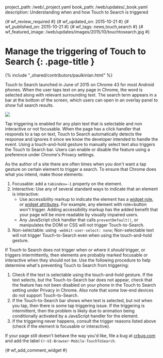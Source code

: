 project_path: /web/_project.yaml
book_path: /web/updates/_book.yaml
description: Understanding when and how Touch to Search is triggered

{# wf_review_required #}
{# wf_updated_on: 2015-10-21 #}
{# wf_published_on: 2015-10-21 #}
{# wf_tags: news,touch,search #}
{# wf_featured_image: /web/updates/images/2015/10/touchtosearch.jpg #}

# Manage the triggering of Touch to Search {: .page-title }

{% include "_shared/contributors/paulkinlan.html" %}



Touch to Search launched in June of 2015 on Chrome 43 for most Android phones. When
 the user taps text on any page in Chrome, the word is selected along with 
relevant surrounding text. The search term appears in a bar at the bottom of 
the screen, which users can open  in an overlay panel to show full search 
results.

<img src="/web/updates/images/2015/10/touchtosearch.gif" style="max-width: 100%" />

Tap triggering is enabled for any plain text that is selectable and non 
interactive or not focusable. When the page has a click handler that responds 
to a tap on text, Touch to Search automatically detects the response and ignores 
it since we know the developer intended to handle the event.  Using a 
touch-and-hold gesture to manually select text also triggers the Touch to Search 
bar.  Users can enable or disable the feature using a preference under Chrome's 
Privacy settings.

As the author of a site there are often times when you don't want a tap gesture 
on certain element to trigger a search. To ensure that Chrome does what you 
intend, make those elements:

1. Focusable: add a `tabindex=-1` property on the element.
1. Interactive: Use any of several standard ways to indicate that an element is 
   interactive:
    * Use accessibility markup to indicate the element has a 
      [w](https://www.w3.org/TR/wai-aria/roles#widget_roles)[i](https://www.w3.org/TR/wai-aria/roles#widget_roles)[dget 
      role](https://www.w3.org/TR/wai-aria/roles#widget_roles), or [widget 
      attributes](https://www.w3.org/TR/wai-aria/states_and_properties#attrs_widgets). 
       For example, any element with role=button won't trigger.  Adding 
      accessibility markup has the added benefit that your page will be more 
      readable by visually impaired users.
    * Any JavaScript click handler that calls `preventDefault()`, or manipulates 
      the DOM or CSS will not trigger Touch-to-Search.
1. Non-selectable: using `-webkit-user-select: none`;  Non-selectable text will 
   not trigger Touch-to-Search even when using the touch-and-hold gesture.

If Touch to Search does not trigger when or where it _should_ trigger, or 
triggers intermittently, then elements are probably marked focusable or 
interactive when they should not be.  Use the following procedure to help 
determine what's preventing Touch to Search from triggering:

1. Check if the text is selectable using the touch-and-hold gesture.  If the 
   text selects, but the Touch-to-Search bar does not appear, check that the 
   feature has not been disabled on your phone in the Touch to Search setting 
   under Privacy in Chrome.  Also note that some low-end devices do not support 
   Touch-to-Search.
1. If the Touch-to-Search bar shows when text is selected, but not when you tap, 
   then there is some tap triggering issue.  If the triggering is intermittent, 
   then the problem is likely due to animation being conditionally activated by 
   a JavaScript handler for the element.
1. If the triggering never happens, consult the trigger reasons listed above 
   (check if the element is focusable or interactive).

If your page still doesn't behave the way you'd like, file a bug at 
[crbug.com](https://crbug.com) and add the label 
`Cr-UI-Browser-Mobile-TouchToSearch`.


{# wf_add_comment_widget #}
